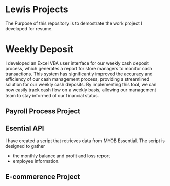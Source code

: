 # Lewis Projects
The Purpose of this repository is to demostrate the work project I developed for resume. 

# Weekly Deposit
I developed an Excel VBA user interface for our weekly cash deposit process, which generates a report for store managers to monitor cash transactions. This system has significantly improved the accuracy and efficiency of our cash management process, providing a streamlined solution for our weekly cash deposits. By implementing this tool, we can now easily track cash flow on a weekly basis, allowing our management team to stay informed of our financial status. 

## Payroll Process Project 

## Esential API
I have created a script that retrieves data from MYOB Essential. 
The script is designed to gather 
- the monthly balance and profit and loss report
- employee information.

## E-commerence Project

## 

